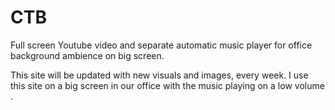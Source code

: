 # CTB
Full screen Youtube video and separate automatic music player for office background ambience on big screen.

This site will be updated with new visuals and images, every week. I use this site on a big screen in our office with the music playing on a low volume .
